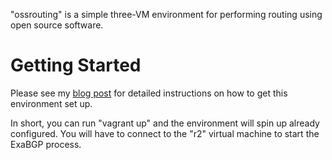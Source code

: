 "ossrouting" is a simple three-VM environment for performing routing using open source software.

# Getting Started

Please see my [blog post](http://keepingitclassless.net/2015/06/open-source-routing-practical/) for detailed instructions on how to get this environment set up.

In short, you can run "vagrant up" and the environment will spin up already configured. You will have to connect to the "r2" virtual machine to start the ExaBGP process.
